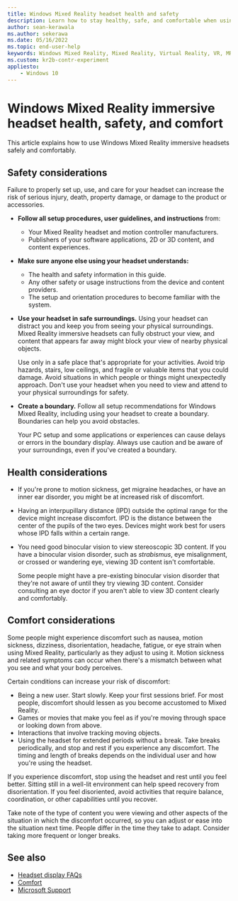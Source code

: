 ```yaml
---
title: Windows Mixed Reality headset health and safety
description: Learn how to stay healthy, safe, and comfortable when using Windows Mixed Reality immersive headsets with virtual reality apps.
author: sean-kerawala
ms.author: sekerawa
ms.date: 05/16/2022
ms.topic: end-user-help
keywords: Windows Mixed Reality, Mixed Reality, Virtual Reality, VR, MR, Feedback, Feedback Hub, bugs
ms.custom: kr2b-contr-experiment
appliesto:
    - Windows 10
---
```


# Windows Mixed Reality immersive headset health, safety, and comfort

This article explains how to use Windows Mixed Reality immersive headsets safely and comfortably.

## Safety considerations

Failure to properly set up, use, and care for your headset can increase the risk of serious injury, death, property damage, or damage to the product or accessories.

- **Follow all setup procedures, user guidelines, and instructions** from:

  - Your Mixed Reality headset and motion controller manufacturers.
  - Publishers of your software applications, 2D or 3D content, and content experiences.

- **Make sure anyone else using your headset understands:**

  - The health and safety information in this guide.
  - Any other safety or usage instructions from the device and content providers.
  - The setup and orientation procedures to become familiar with the system.

- **Use your headset in safe surroundings.** Using your headset can distract you and keep you from seeing your physical surroundings. Mixed Reality immersive headsets can fully obstruct your view, and content that appears far away might block your view of nearby physical objects.

  Use only in a safe place that's appropriate for your activities. Avoid trip hazards, stairs, low ceilings, and fragile or valuable items that you could damage. Avoid situations in which people or things might unexpectedly approach. Don't use your headset when you need to view and attend to your physical surroundings for safety.

- **Create a boundary.** Follow all setup recommendations for Windows Mixed Reality, including using your headset to create a boundary. Boundaries can help you avoid obstacles.

  Your PC setup and some applications or experiences can cause delays or errors in the boundary display. Always use caution and be aware of your surroundings, even if you've created a boundary.

## Health considerations

- If you're prone to motion sickness, get migraine headaches, or have an inner ear disorder, you might be at increased risk of discomfort.

- Having an interpupillary distance (IPD) outside the optimal range for the device might increase discomfort. IPD is the distance between the center of the pupils of the two eyes. Devices might work best for users whose IPD falls within a certain range.

- You need good binocular vision to view stereoscopic 3D content. If you have a binocular vision disorder, such as *strabismus*, eye misalignment, or crossed or wandering eye, viewing 3D content isn't comfortable.

  Some people might have a pre-existing binocular vision disorder that they're not aware of until they try viewing 3D content. Consider consulting an eye doctor if you aren't able to view 3D content clearly and comfortably.

## Comfort considerations

Some people might experience discomfort such as nausea, motion sickness, dizziness, disorientation, headache, fatigue, or eye strain when using Mixed Reality, particularly as they adjust to using it. Motion sickness and related symptoms can occur when there's a mismatch between what you see and what your body perceives.

Certain conditions can increase your risk of discomfort:

- Being a new user. Start slowly. Keep your first sessions brief. For most people, discomfort should lessen as you become accustomed to Mixed Reality.
- Games or movies that make you feel as if you're moving through space or looking down from above.
- Interactions that involve tracking moving objects.
- Using the headset for extended periods without a break. Take breaks periodically, and stop and rest if you experience any discomfort. The timing and length of breaks depends on the individual user and how you're using the headset.

If you experience discomfort, stop using the headset and rest until you feel better. Sitting still in a well-lit environment can help speed recovery from disorientation. If you feel disoriented, avoid activities that require balance, coordination, or other capabilities until you recover.

Take note of the type of content you were viewing and other aspects of the situation in which the discomfort occurred, so you can adjust or ease into the situation next time. People differ in the time they take to adapt. Consider taking more frequent or longer breaks.

## See also

- [Headset display FAQs](headset-display.md)
- [Comfort](../../../design/comfort.md)
- [Microsoft Support](https://support.microsoft.com/contactus)